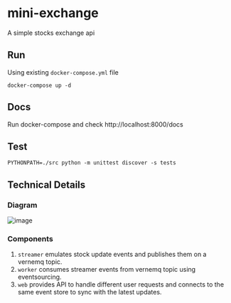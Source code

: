 # mini-exchange
A simple stocks exchange api

## Run
Using existing `docker-compose.yml` file
```
docker-compose up -d
```

## Docs
Run docker-compose and check http://localhost:8000/docs

## Test
```
PYTHONPATH=./src python -m unittest discover -s tests
```

## Technical Details
### Diagram
![image](https://user-images.githubusercontent.com/28277745/209925010-f86e15d9-d560-4202-b7cc-8f621054c4dc.png)

### Components
1. `streamer` emulates stock update events and publishes them on a vernemq topic.
2. `worker` consumes streamer events from vernemq topic using eventsourcing.
3. `web` provides API to handle different user requests and connects to the same event store to sync with the latest updates.
